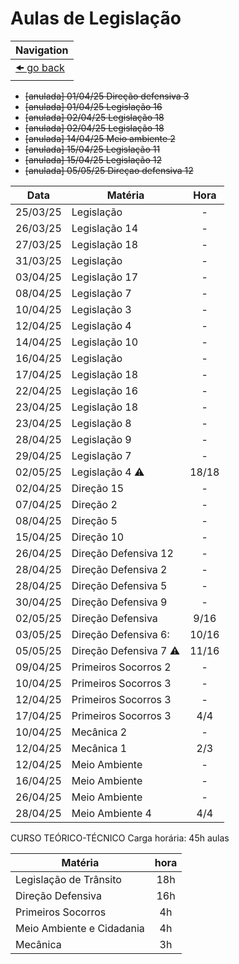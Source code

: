 # Aulas de Legislação

| Navigation                |
| ------------------------- |
| [🠜 go back](./readme.md) |

- ~~[anulada] 01/04/25 Direção defensiva 3~~
- ~~[anulada] 01/04/25 Legislação 16~~
- ~~[anulada] 02/04/25 Legislação 18~~
- ~~[anulada] 02/04/25 Legislação 18~~
- ~~[anulada] 14/04/25 Meio ambiente 2~~
- ~~[anulada] 15/04/25 Legislação 11~~
- ~~[anulada] 15/04/25 Legislação 12~~
- ~~[anulada] 05/05/25 Direçao defensiva 12~~

| Data     | Matéria                       | Hora  |
| -------- | ----------------------------- | :---: |
| 25/03/25 | Legislação                    | -     |
| 26/03/25 | Legislação 14                 | -     |
| 27/03/25 | Legislação 18                 | -     |
| 31/03/25 | Legislação                    | -     |
| 03/04/25 | Legislação 17                 | -     |
| 08/04/25 | Legislação 7                  | -     |
| 10/04/25 | Legislação 3                  | -     |
| 12/04/25 | Legislação 4                  | -     |
| 14/04/25 | Legislação 10                 | -     |
| 16/04/25 | Legislação                    | -     |
| 17/04/25 | Legislação 18                 | -     |
| 22/04/25 | Legislação 16                 | -     |
| 23/04/25 | Legislação 18                 | -     |
| 23/04/25 | Legislação 8                  | -     |
| 28/04/25 | Legislação 9                  | -     |
| 29/04/25 | Legislação 7                  | -     |
| 02/05/25 | Legislação 4 :warning:        | 18/18 |
| 02/04/25 | Direção 15                    | -     |
| 07/04/25 | Direção 2                     | -     |
| 08/04/25 | Direção 5                     | -     |
| 15/04/25 | Direção 10                    | -     |
| 26/04/25 | Direção Defensiva 12          | -     |
| 28/04/25 | Direção Defensiva 2           | -     |
| 28/04/25 | Direção Defensiva 5           | -     |
| 30/04/25 | Direção Defensiva 9           | -     |
| 02/05/25 | Direção Defensiva             | 9/16  |
| 03/05/25 | Direção Defensiva 6:          | 10/16 |
| 05/05/25 | Direção Defensiva 7 :warning: | 11/16 |
| 09/04/25 | Primeiros Socorros 2          | -     |
| 10/04/25 | Primeiros Socorros 3          | -     |
| 12/04/25 | Primeiros Socorros 3          | -     |
| 17/04/25 | Primeiros Socorros 3          | 4/4   |
| 10/04/25 | Mecânica 2                    | -     |
| 12/04/25 | Mecânica 1                    | 2/3   |
| 12/04/25 | Meio Ambiente                 | -     |
| 16/04/25 | Meio Ambiente                 | -     |
| 26/04/25 | Meio Ambiente                 | -     |
| 28/04/25 | Meio Ambiente 4               | 4/4   |

CURSO TEÓRICO-TÉCNICO
Carga horária: 45h aulas

| Matéria                   | hora |
| ------------------------- | :--: |
| Legislação de Trânsito    | 18h  |
| Direção Defensiva         | 16h  |
| Primeiros Socorros        | 4h   |
| Meio Ambiente e Cidadania | 4h   |
| Mecânica                  | 3h   |
